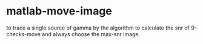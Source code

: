 # matlab-move-image
to trace a single source of gamma
by the algorithm to calculate the snr of 9-checks-move and always choose the max-snr image.
